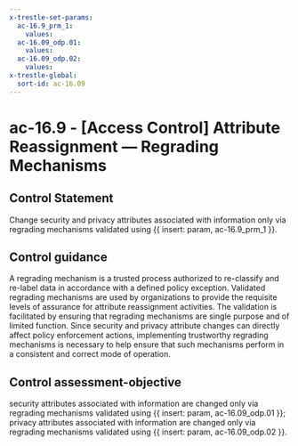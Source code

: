 ```yaml
---
x-trestle-set-params:
  ac-16.9_prm_1:
    values:
  ac-16.09_odp.01:
    values:
  ac-16.09_odp.02:
    values:
x-trestle-global:
  sort-id: ac-16.09
---
```


# ac-16.9 - \[Access Control\] Attribute Reassignment — Regrading Mechanisms

## Control Statement

Change security and privacy attributes associated with information only via regrading mechanisms validated using {{ insert: param, ac-16.9_prm_1 }}.

## Control guidance

A regrading mechanism is a trusted process authorized to re-classify and re-label data in accordance with a defined policy exception. Validated regrading mechanisms are used by organizations to provide the requisite levels of assurance for attribute reassignment activities. The validation is facilitated by ensuring that regrading mechanisms are single purpose and of limited function. Since security and privacy attribute changes can directly affect policy enforcement actions, implementing trustworthy regrading mechanisms is necessary to help ensure that such mechanisms perform in a consistent and correct mode of operation.

## Control assessment-objective

security attributes associated with information are changed only via regrading mechanisms validated using {{ insert: param, ac-16.09_odp.01 }};
privacy attributes associated with information are changed only via regrading mechanisms validated using {{ insert: param, ac-16.09_odp.02 }}.
